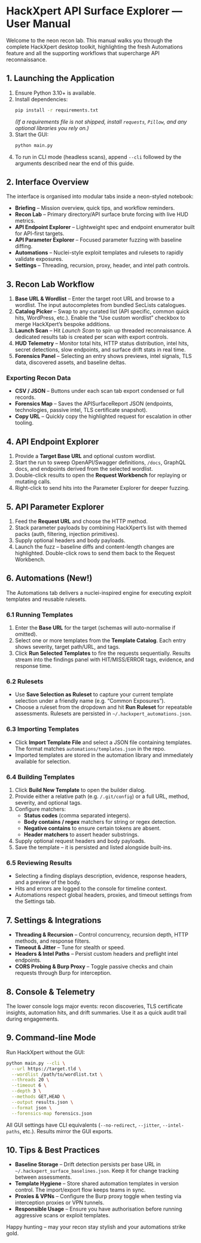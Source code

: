 # HackXpert API Surface Explorer — User Manual

Welcome to the neon recon lab. This manual walks you through the complete HackXpert desktop toolkit, highlighting the fresh Automations feature and all the supporting workflows that supercharge API reconnaissance.

## 1. Launching the Application

1. Ensure Python 3.10+ is available.
2. Install dependencies:
   ```bash
   pip install -r requirements.txt
   ```
   *(If a requirements file is not shipped, install `requests`, `Pillow`, and any optional libraries you rely on.)*
3. Start the GUI:
   ```bash
   python main.py
   ```
4. To run in CLI mode (headless scans), append `--cli` followed by the arguments described near the end of this guide.

## 2. Interface Overview

The interface is organised into modular tabs inside a neon-styled notebook:

- **Briefing** – Mission overview, quick tips, and workflow reminders.
- **Recon Lab** – Primary directory/API surface brute forcing with live HUD metrics.
- **API Endpoint Explorer** – Lightweight spec and endpoint enumerator built for API-first targets.
- **API Parameter Explorer** – Focused parameter fuzzing with baseline diffing.
- **Automations** – Nuclei-style exploit templates and rulesets to rapidly validate exposures.
- **Settings** – Threading, recursion, proxy, header, and intel path controls.

## 3. Recon Lab Workflow

1. **Base URL & Wordlist** – Enter the target root URL and browse to a wordlist. The input autocompletes from bundled SecLists catalogues.
2. **Catalog Picker** – Swap to any curated list (API specific, common quick hits, WordPress, etc.). Enable the “Use custom wordlist” checkbox to merge HackXpert’s bespoke additions.
3. **Launch Scan** – Hit *Launch Scan* to spin up threaded reconnaissance. A dedicated results tab is created per scan with export controls.
4. **HUD Telemetry** – Monitor total hits, HTTP status distribution, intel hits, secret detections, slow endpoints, and surface drift stats in real time.
5. **Forensics Panel** – Selecting an entry shows previews, intel signals, TLS data, discovered assets, and baseline deltas.

### Exporting Recon Data

- **CSV / JSON** – Buttons under each scan tab export condensed or full records.
- **Forensics Map** – Saves the APISurfaceReport JSON (endpoints, technologies, passive intel, TLS certificate snapshot).
- **Copy URL** – Quickly copy the highlighted request for escalation in other tooling.

## 4. API Endpoint Explorer

1. Provide a **Target Base URL** and optional custom wordlist.
2. Start the run to sweep OpenAPI/Swagger definitions, `/docs`, GraphQL docs, and endpoints derived from the selected wordlist.
3. Double-click results to open the **Request Workbench** for replaying or mutating calls.
4. Right-click to send hits into the Parameter Explorer for deeper fuzzing.

## 5. API Parameter Explorer

1. Feed the **Request URL** and choose the HTTP method.
2. Stack parameter payloads by combining HackXpert’s list with themed packs (auth, filtering, injection primitives).
3. Supply optional headers and body payloads.
4. Launch the fuzz – baseline diffs and content-length changes are highlighted. Double-click rows to send them back to the Request Workbench.

## 6. Automations (New!)

The Automations tab delivers a nuclei-inspired engine for executing exploit templates and reusable rulesets.

### 6.1 Running Templates

1. Enter the **Base URL** for the target (schemas will auto-normalise if omitted).
2. Select one or more templates from the **Template Catalog**. Each entry shows severity, target path/URL, and tags.
3. Click **Run Selected Templates** to fire the requests sequentially. Results stream into the findings panel with HIT/MISS/ERROR tags, evidence, and response time.

### 6.2 Rulesets

- Use **Save Selection as Ruleset** to capture your current template selection under a friendly name (e.g. “Common Exposures”).
- Choose a ruleset from the dropdown and hit **Run Ruleset** for repeatable assessments. Rulesets are persisted in `~/.hackxpert_automations.json`.

### 6.3 Importing Templates

- Click **Import Template File** and select a JSON file containing templates. The format matches `automations/templates.json` in the repo.
- Imported templates are stored in the automation library and immediately available for selection.

### 6.4 Building Templates

1. Click **Build New Template** to open the builder dialog.
2. Provide either a relative path (e.g. `/.git/config`) or a full URL, method, severity, and optional tags.
3. Configure matchers:
   - **Status codes** (comma separated integers).
   - **Body contains / regex** matchers for string or regex detection.
   - **Negative contains** to ensure certain tokens are absent.
   - **Header matchers** to assert header substrings.
4. Supply optional request headers and body payloads.
5. Save the template – it is persisted and listed alongside built-ins.

### 6.5 Reviewing Results

- Selecting a finding displays description, evidence, response headers, and a preview of the body.
- Hits and errors are logged to the console for timeline context.
- Automations respect global headers, proxies, and timeout settings from the Settings tab.

## 7. Settings & Integrations

- **Threading & Recursion** – Control concurrency, recursion depth, HTTP methods, and response filters.
- **Timeout & Jitter** – Tune for stealth or speed.
- **Headers & Intel Paths** – Persist custom headers and preflight intel endpoints.
- **CORS Probing & Burp Proxy** – Toggle passive checks and chain requests through Burp for interception.

## 8. Console & Telemetry

The lower console logs major events: recon discoveries, TLS certificate insights, automation hits, and drift summaries. Use it as a quick audit trail during engagements.

## 9. Command-line Mode

Run HackXpert without the GUI:

```bash
python main.py --cli \
  --url https://target.tld \
  --wordlist /path/to/wordlist.txt \
  --threads 20 \
  --timeout 6 \
  --depth 3 \
  --methods GET,HEAD \
  --output results.json \
  --format json \
  --forensics-map forensics.json
```

All GUI settings have CLI equivalents (`--no-redirect`, `--jitter`, `--intel-paths`, etc.). Results mirror the GUI exports.

## 10. Tips & Best Practices

- **Baseline Storage** – Drift detection persists per base URL in `~/.hackxpert_surface_baselines.json`. Keep it for change tracking between assessments.
- **Template Hygiene** – Store shared automation templates in version control. The import/export flow keeps teams in sync.
- **Proxies & VPNs** – Configure the Burp proxy toggle when testing via interception proxies or VPN tunnels.
- **Responsible Usage** – Ensure you have authorisation before running aggressive scans or exploit templates.

Happy hunting – may your recon stay stylish and your automations strike gold.
